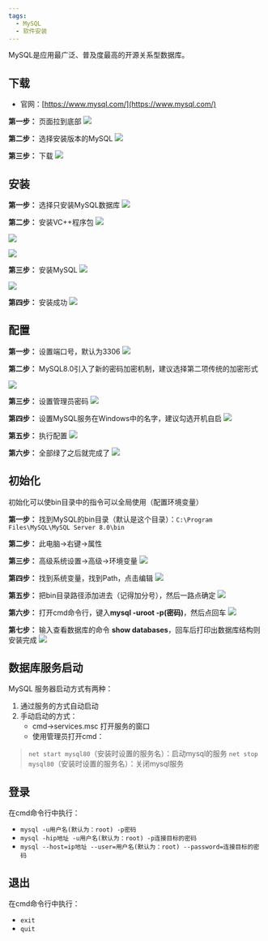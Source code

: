 ```yaml
---
tags:
  - MySQL
  - 软件安装
---
```



MySQL是应用最广泛、普及度最高的开源关系型数据库。

## 下载
- 官网：[https://www.mysql.com/](https://www.mysql.com/)

**第一步：** 页面拉到底部
![](assets/MySQL安装%20Win10安装8.0.23版本/image-20240428164833636.png)



**第二步：** 选择安装版本的MySQL
![](assets/MySQL安装%20Win10安装8.0.23版本/image-20240428164845424.png)



**第三步：** 下载
![](assets/MySQL安装%20Win10安装8.0.23版本/image-20240428164902829.png)



## 安装
**第一步：**  选择只安装MySQL数据库
![](assets/MySQL安装%20Win10安装8.0.23版本/image-20240428164917116.png)



**第二步：** 安装VC++程序包
![](assets/MySQL安装%20Win10安装8.0.23版本/image-20240428164927047.png)

![](assets/MySQL安装%20Win10安装8.0.23版本/image-20240428164932358.png)

![](assets/MySQL安装%20Win10安装8.0.23版本/image-20240428164942278.png)


**第三步：** 安装MySQL
![](assets/MySQL安装%20Win10安装8.0.23版本/image-20240428164957468.png)

![](assets/MySQL安装%20Win10安装8.0.23版本/image-20240428165005579.png)


**第四步：** 安装成功
![](assets/MySQL安装%20Win10安装8.0.23版本/image-20240428165014903.png)



## 配置
**第一步：** 设置端口号，默认为3306
![](assets/MySQL安装%20Win10安装8.0.23版本/image-20240428165030143.png)


**第二步：** MySQL8.0引入了新的密码加密机制，建议选择第二项传统的加密形式

![](assets/MySQL安装%20Win10安装8.0.23版本/image-20240428165042633.png)


**第三步：** 设置管理员密码
![](assets/MySQL安装%20Win10安装8.0.23版本/image-20240428165052509.png)


**第四步：** 设置MySQL服务在Windows中的名字，建议勾选开机自启
![](assets/MySQL安装%20Win10安装8.0.23版本/image-20240428165106951.png)


**第五步：** 执行配置
![](assets/MySQL安装%20Win10安装8.0.23版本/image-20240428165115329.png)



**第六步：** 全部绿了之后就完成了
![](assets/MySQL安装%20Win10安装8.0.23版本/image-20240428165124084.png)



## 初始化
初始化可以使bin目录中的指令可以全局使用（配置环境变量）

**第一步：** 找到MySQL的bin目录（默认是这个目录）：`C:\Program Files\MySQL\MySQL Server 8.0\bin`

**第二步：** 此电脑→右键→属性

**第三步：** 高级系统设置→高级→环境变量
![](assets/MySQL安装%20Win10安装8.0.23版本/image-20240428165203279.png)


**第四步：** 找到系统变量，找到Path，点击编辑
![](assets/MySQL安装%20Win10安装8.0.23版本/image-20240428165229604.png)


**第五步：** 把bin目录路径添加进去（记得加分号），然后一路点确定
![](assets/MySQL安装%20Win10安装8.0.23版本/image-20240428165241953.png)


**第六步：** 打开cmd命令行，键入**mysql -uroot -p(密码)**，然后点回车
![](assets/MySQL安装%20Win10安装8.0.23版本/image-20240428165249622.png)


**第七步：** 输入查看数据库的命令 **show databases**，回车后打印出数据库结构则安装完成
![](assets/MySQL安装%20Win10安装8.0.23版本/image-20240428165256539.png)



## 数据库服务启动

MySQL 服务器启动方式有两种：

 1. 通过服务的方式自动启动
 2. 手动启动的方式：
	 -  cmd→services.msc 打开服务的窗口
	 - 使用管理员打开cmd：

> `net start mysql80`（安装时设置的服务名）：启动mysql的服务
> `net stop mysql80`（安装时设置的服务名）：关闭mysql服务


## 登录
在cmd命令行中执行：
- `mysql -u用户名(默认为：root) -p密码`
- `mysql -hip地址 -u用户名(默认为：root) -p连接目标的密码`
- `mysql --host=ip地址 --user=用户名(默认为：root) --password=连接目标的密码`

## 退出
在cmd命令行中执行：
- `exit`
- `quit`

